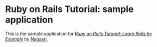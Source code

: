# Ruby on Rails Tutorial: sample application

This is the sample application for
[*Ruby on Rails Tutorial: Learn Rails by Example*](http://railstutorial.org/)
by [Nagasri](http://google.com/).